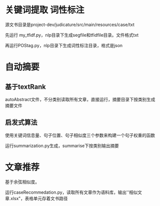 # 关键词提取 词性标注

源文书目录是project-dev/judicature/src/main/resources/case/txt

先运行 my_tfidf.py，nlp目录下生成segfile和tfidfile目录。文件格式txt

再运行POStag.py，nlp目录下生成词性标注目录，格式是json

# 自动摘要

## 基于textRank

autoAbstract文件，不分类别读取所有文章，直接运行，摘要目录下按类别生成摘要文件

## 启发式算法

使用关键词信息量、句子位置、句子相似度三个参数来构建一个句子权重的函数

运行summarization.py生成，summarise下按类别输出摘要

# 文章推荐

基于余弦相似度。

运行caseRecommedation.py，读取所有文章作为语料库，输出''相似文章.xlsx"，表格单元存着文书路径